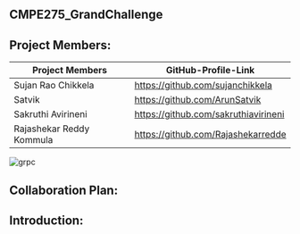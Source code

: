 ## CMPE275_GrandChallenge

## Project Members:
| Project Members | GitHub-Profile-Link | 
| ----- | ----- |
| Sujan Rao Chikkela | https://github.com/sujanchikkela |
| Satvik | https://github.com/ArunSatvik |
| Sakruthi Avirineni |https://github.com/sakruthiavirineni |
| Rajashekar Reddy Kommula | https://github.com/Rajashekarredde |

![grpc]([https://user-images.githubusercontent.com/27505090/169949550-e2226407-2aa6-4a21-ac00-de5effc5689f.jpeg](https://www.google.com/url?sa=i&url=https%3A%2F%2Fgrpc.io%2Fdocs%2Fwhat-is-grpc%2Fintroduction%2F&psig=AOvVaw24jTe3qC9F1aLg7WcPj558&ust=1666660347037000&source=images&cd=vfe&ved=0CAwQjRxqFwoTCPj9qOHX9_oCFQAAAAAdAAAAABAE))

## Collaboration Plan:


## Introduction:
